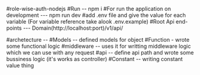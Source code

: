 #role-wise-auth-nodejs
#Run -- npm i
#For run the application on development --- npm run dev
#add .env file and give the value for each variable (For variable reference take alook .env.example)
#Root Api end-points --- Domain(http://localhost:port)/v1/api/

#archetecture -- 
#Models -- defined models for object
#Function - wrote some functional logic 
#middleware -- uses it for writting middleware logic which we can use with any request 
#api -- define api path and wrote some bussiness logic (it's works as controller) 
#Constant -- writing constant value thing